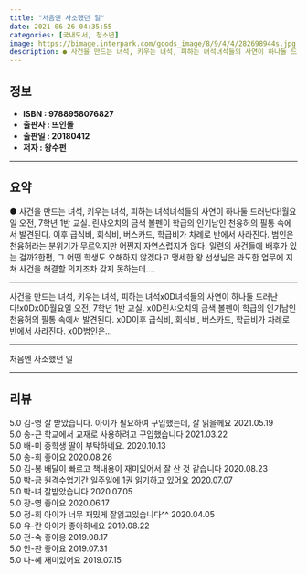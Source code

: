 ```yaml
---
title: "처음엔 사소했던 일"
date: 2021-06-26 04:35:55
categories: [국내도서, 청소년]
image: https://bimage.interpark.com/goods_image/8/9/4/4/282698944s.jpg
description: ● 사건을 만드는 녀석, 키우는 녀석, 피하는 녀석녀석들의 사연이 하나둘 드러난다!월요일 오전, 7학년 1반 교실. 린샤오치의 금색 볼펜이 학급의 인기남인 천융허의 필통 속에서 발견된다. 이후 급식비, 회식비, 버스카드, 학급비가 차례로 반에서 사라진다. 범인은 천융허라는 분위기가 무
---
```


## **정보**

- **ISBN : 9788958076827**
- **출판사 : 뜨인돌**
- **출판일 : 20180412**
- **저자 : 왕수펀**

------



## **요약**

●  사건을 만드는 녀석, 키우는 녀석, 피하는 녀석녀석들의 사연이 하나둘 드러난다!월요일 오전, 7학년 1반 교실. 린샤오치의 금색 볼펜이 학급의 인기남인 천융허의 필통 속에서 발견된다. 이후 급식비, 회식비, 버스카드, 학급비가 차례로 반에서 사라진다. 범인은 천융허라는 분위기가 무르익지만 어쩐지 자연스럽지가 않다. 일련의 사건들에 배후가 있는 걸까?한편, 그 어떤 학생도 오해하지 않겠다고 맹세한 왕 선생님은 과도한 업무에 지쳐 사건을 해결할 의지조차 갖지 못하는데….

------

사건을 만드는 녀석, 키우는 녀석, 피하는 녀석x0D녀석들의 사연이 하나둘 드러난다!x0Dx0D월요일 오전, 7학년 1반 교실. x0D린샤오치의 금색 볼펜이 학급의 인기남인 천융허의 필통 속에서 발견된다. x0D이후 급식비, 회식비, 버스카드, 학급비가 차례로 반에서 사라진다. x0D범인은... 

------


처음엔 사소했던 일 

------


## **리뷰** 

5.0 김-영 잘 받았습니다. 
아이가 필요하여 구입했는데, 잘 읽을께요 2021.05.19 <br/>5.0 송-근 학교에서 교재로 사용하려고 구입했습니다  2021.03.22 <br/>5.0 배-미 중학생 딸이 부탁하네요. 2020.10.13 <br/>5.0 송-희 좋아요 2020.08.26 <br/>5.0 김-봉 배달이 빠르고 책내용이 재미있어서 잘 산 것 같습니다 2020.08.23 <br/>5.0 박-금 원격수업기간 일주일에 1권 읽기하고 있어요 2020.07.07 <br/>5.0 박-녀 잘받았습니다  2020.07.05 <br/>5.0 장-영 좋아요 2020.06.17 <br/>5.0 정-희 아이가 너무 재밌게 잘읽고있습니다^^ 2020.04.05 <br/>5.0 유-란 아이가 좋아하네요 2019.08.22 <br/>5.0 전-숙 좋아용 2019.08.17 <br/>5.0 안-찬 좋아요 2019.07.31 <br/>5.0 나-혜 재미있어요 2019.07.15 <br/>